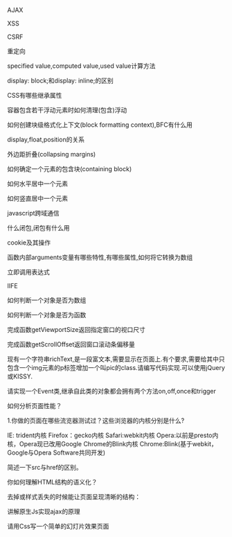 AJAX

XSS

CSRF

重定向



specified value,computed value,used value计算方法


display: block;和display: inline;的区别


CSS有哪些继承属性


容器包含若干浮动元素时如何清理(包含)浮动



如何创建块级格式化上下文(block formatting context),BFC有什么用


display,float,position的关系


外边距折叠(collapsing margins)


如何确定一个元素的包含块(containing block)




如何水平居中一个元素


如何竖直居中一个元素



javascript跨域通信




什么闭包,闭包有什么用



cookie及其操作




函数内部arguments变量有哪些特性,有哪些属性,如何将它转换为数组



立即调用表达式

IIFE



如何判断一个对象是否为数组


如何判断一个对象是否为函数


完成函数getViewportSize返回指定窗口的视口尺寸


完成函数getScrollOffset返回窗口滚动条偏移量



现有一个字符串richText,是一段富文本,需要显示在页面上.有个要求,需要给其中只包含一个img元素的p标签增加一个叫pic的class.请编写代码实现.可以使用jQuery或KISSY.

请实现一个Event类,继承自此类的对象都会拥有两个方法on,off,once和trigger





如何分析页面性能？



1.你做的页面在哪些流览器测试过？这些浏览器的内核分别是什么?

 IE: trident内核 
 Firefox：gecko内核 
 Safari:webkit内核
 Opera:以前是presto内核，Opera现已改用Google Chrome的Blink内核
 Chrome:Blink(基于webkit，Google与Opera Software共同开发) 


 简述一下src与href的区别。




你如何理解HTML结构的语义化？

去掉或样式丢失的时候能让页面呈现清晰的结构：



讲解原生Js实现ajax的原理


请用Css写一个简单的幻灯片效果页面
